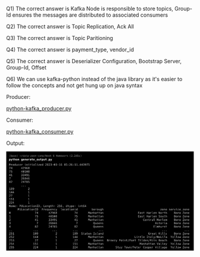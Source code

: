 Q1) The correct answer is Kafka Node is responsible to store topics, Group-Id ensures the messages are distributed to associated consumers

Q2) The correct answer is Topic Replication, Ack All 

Q3) The correct answer is Topic Paritioning

Q4) The correct answer is payment_type, vendor_id

Q5) The correct answer is Deserializer Configuration, Bootstrap Server, Group-Id, Offset

Q6) We can use kafka-python instead of the java library as it's easier to follow the concepts and not get hung up on java syntax 

Producer:

[python-kafka_producer.py](python-kafka_producer.py)

Consumer:

[python-kafka_consumer.py](python-kafka_consumer.py)


Output:

![Q6](HW6_Q6.png)
